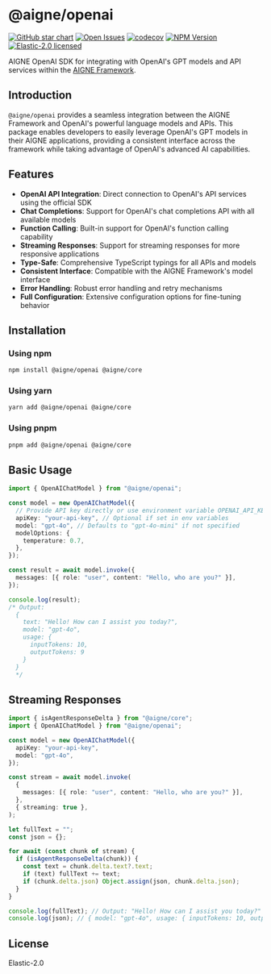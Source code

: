 # @aigne/openai

[![GitHub star chart](https://img.shields.io/github/stars/AIGNE-io/aigne-framework?style=flat-square)](https://star-history.com/#AIGNE-io/aigne-framework)
[![Open Issues](https://img.shields.io/github/issues-raw/AIGNE-io/aigne-framework?style=flat-square)](https://github.com/AIGNE-io/aigne-framework/issues)
[![codecov](https://codecov.io/gh/AIGNE-io/aigne-framework/graph/badge.svg?token=DO07834RQL)](https://codecov.io/gh/AIGNE-io/aigne-framework)
[![NPM Version](https://img.shields.io/npm/v/@aigne/openai)](https://www.npmjs.com/package/@aigne/openai)
[![Elastic-2.0 licensed](https://img.shields.io/npm/l/@aigne/openai)](https://github.com/AIGNE-io/aigne-framework/blob/main/LICENSE.md)

AIGNE OpenAI SDK for integrating with OpenAI's GPT models and API services within the [AIGNE Framework](https://github.com/AIGNE-io/aigne-framework).

## Introduction

`@aigne/openai` provides a seamless integration between the AIGNE Framework and OpenAI's powerful language models and APIs. This package enables developers to easily leverage OpenAI's GPT models in their AIGNE applications, providing a consistent interface across the framework while taking advantage of OpenAI's advanced AI capabilities.

## Features

* **OpenAI API Integration**: Direct connection to OpenAI's API services using the official SDK
* **Chat Completions**: Support for OpenAI's chat completions API with all available models
* **Function Calling**: Built-in support for OpenAI's function calling capability
* **Streaming Responses**: Support for streaming responses for more responsive applications
* **Type-Safe**: Comprehensive TypeScript typings for all APIs and models
* **Consistent Interface**: Compatible with the AIGNE Framework's model interface
* **Error Handling**: Robust error handling and retry mechanisms
* **Full Configuration**: Extensive configuration options for fine-tuning behavior

## Installation

### Using npm

```bash
npm install @aigne/openai @aigne/core
```

### Using yarn

```bash
yarn add @aigne/openai @aigne/core
```

### Using pnpm

```bash
pnpm add @aigne/openai @aigne/core
```

## Basic Usage

```typescript file="test/openai-chat-model.test.ts" region="example-openai-chat-model"
import { OpenAIChatModel } from "@aigne/openai";

const model = new OpenAIChatModel({
  // Provide API key directly or use environment variable OPENAI_API_KEY
  apiKey: "your-api-key", // Optional if set in env variables
  model: "gpt-4o", // Defaults to "gpt-4o-mini" if not specified
  modelOptions: {
    temperature: 0.7,
  },
});

const result = await model.invoke({
  messages: [{ role: "user", content: "Hello, who are you?" }],
});

console.log(result);
/* Output:
  {
    text: "Hello! How can I assist you today?",
    model: "gpt-4o",
    usage: {
      inputTokens: 10,
      outputTokens: 9
    }
  }
  */
```

## Streaming Responses

```typescript file="test/openai-chat-model.test.ts" region="example-openai-chat-model-stream"
import { isAgentResponseDelta } from "@aigne/core";
import { OpenAIChatModel } from "@aigne/openai";

const model = new OpenAIChatModel({
  apiKey: "your-api-key",
  model: "gpt-4o",
});

const stream = await model.invoke(
  {
    messages: [{ role: "user", content: "Hello, who are you?" }],
  },
  { streaming: true },
);

let fullText = "";
const json = {};

for await (const chunk of stream) {
  if (isAgentResponseDelta(chunk)) {
    const text = chunk.delta.text?.text;
    if (text) fullText += text;
    if (chunk.delta.json) Object.assign(json, chunk.delta.json);
  }
}

console.log(fullText); // Output: "Hello! How can I assist you today?"
console.log(json); // { model: "gpt-4o", usage: { inputTokens: 10, outputTokens: 9 } }
```

## License

Elastic-2.0
